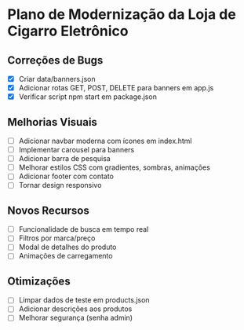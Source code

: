 # Plano de Modernização da Loja de Cigarro Eletrônico

## Correções de Bugs
- [x] Criar data/banners.json
- [x] Adicionar rotas GET, POST, DELETE para banners em app.js
- [x] Verificar script npm start em package.json

## Melhorias Visuais
- [ ] Adicionar navbar moderna com ícones em index.html
- [ ] Implementar carousel para banners
- [ ] Adicionar barra de pesquisa
- [ ] Melhorar estilos CSS com gradientes, sombras, animações
- [ ] Adicionar footer com contato
- [ ] Tornar design responsivo

## Novos Recursos
- [ ] Funcionalidade de busca em tempo real
- [ ] Filtros por marca/preço
- [ ] Modal de detalhes do produto
- [ ] Animações de carregamento

## Otimizações
- [ ] Limpar dados de teste em products.json
- [ ] Adicionar descrições aos produtos
- [ ] Melhorar segurança (senha admin)
